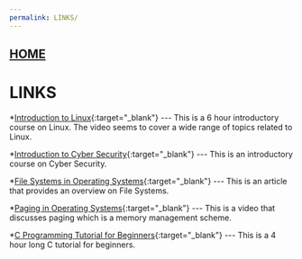 ```yaml
---
permalink: LINKS/
---
```


## [HOME](../)

# LINKS

*[Introduction to Linux](https://www.youtube.com/watch?v=sWbUDq4S6Y8){:target="_blank"} ---
This is a 6 hour introductory course on Linux. The video seems to cover a wide range of topics related to Linux.

*[Introduction to Cyber Security](https://www.youtube.com/watch?v=z5nc9MDbvkw){:target="_blank"} ---
This is an introductory course on Cyber Security.

*[File Systems in Operating Systems](https://www.geeksforgeeks.org/file-systems-in-operating-system/){:target="_blank"} ---
This is an article that provides an overview on File Systems.

*[Paging in Operating Systems](https://www.youtube.com/watch?v=pJ6qrCB8pDw){:target="_blank"} ---
This is a video that discusses paging which is a memory management scheme.

*[C Programming Tutorial for Beginners](https://www.youtube.com/watch?v=KJgsSFOSQv0){:target="_blank"} ---
This is a 4 hour long C tutorial for beginners.
